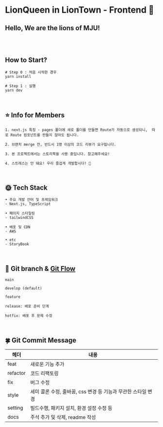 # LionQueen in LionTown - Frontend 🦁

## Hello, We are the lions of MJU!

<br/>
<br/>

## How to Start?

```
# Step 0 : 처음 시작한 경우
yarn install

# Step 1 : 실행
yarn dev
```

<br/>

## ⭐ Info for Members

```
1. next.js 특징 - pages 폴더에 새로 폴더를 만들면 Route가 자동으로 생성되니,  따로 Route 컴포넌트를 만들지 않아도 됩니다.

2. 브랜치 merge 전, 반드시 1명 이상의 코드 리뷰가 요구됩니다.

3. 본 프로젝트에서는 스토리북을 사용 중입니다. 참고해주세요!

4. 스트레스는 안 돼요! 우리 즐겁게 개발합시다! 🐣
```

<br/>

## 🌞 Tech Stack

```
• 주요 개발 언어 및 프레임워크
- Next.js, TypeScript

• 페이지 스타일링
- tailwindCSS

• 배포 및 CDN
- AWS

• etc
- StoryBook
```

<br/>

## 🧃 Git branch & [Git Flow](https://techblog.woowahan.com/2553/)

```
main

develop (default)

feature

release: 배포 준비 단계

hotfix: 배포 후 문제 수정
```

<br/>

## 🍀 Git Commit Message

| 헤더     | 내용                                                |
| -------- | --------------------------------------------------- |
| feat     | 새로운 기능 추가                                    |
| refactor | 코드 리팩토링                                       |
| fix      | 버그 수정                                           |
| style    | 세미 콜론 수정, 줄바꿈, css 변경 등 기능과 무관한 스타일 변경 |
| setting  | 빌드수행, 패키지 설치, 환경 설정 수정 등            |
| docs     | 주석 추가 및 삭제, readme 작성                         | 